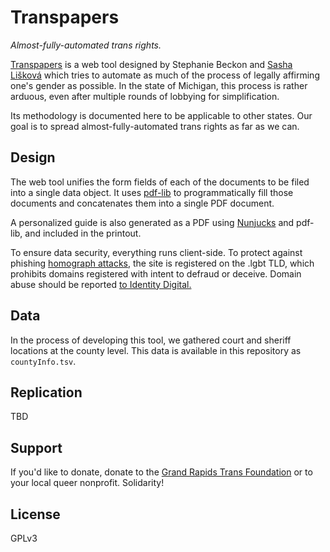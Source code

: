 # Transpapers
*Almost-fully-automated trans rights.*

[Transpapers](https://transpapers.lgbt) is a web tool designed by Stephanie Beckon and [Sasha Lišková](https://sverona.dev) which tries to automate as much of the process of legally affirming one's gender as possible. In the state of Michigan, this process is rather arduous, even after multiple rounds of lobbying for simplification.

Its methodology is documented here to be applicable to other states. Our goal is to spread almost-fully-automated trans rights as far as we can.

## Design
The web tool unifies the form fields of each of the documents to be filed into a single data object. It uses [pdf-lib](https://pdf-lib.js.org/) to programmatically fill those documents and concatenates them into a single PDF document.

A personalized guide is also generated as a PDF using [Nunjucks](https://mozilla.github.io/nunjucks/) and pdf-lib, and included in the printout.

To ensure data security, everything runs client-side. To protect against phishing [homograph attacks](https://en.wikipedia.org/wiki/IDN_homograph_attack), the site is registered on the .lgbt TLD, which prohibits domains registered with intent to defraud or deceive. Domain abuse should be reported [to Identity Digital.](https://identity.digital/policies/report-abuse/)

## Data
In the process of developing this tool, we gathered court and sheriff locations at the county level. This data is available in this repository as `countyInfo.tsv`.

## Replication
TBD

## Support
If you'd like to donate, donate to the [Grand Rapids Trans Foundation](https://grtransfoundation.org) or to your local queer nonprofit. Solidarity!

## License
GPLv3

